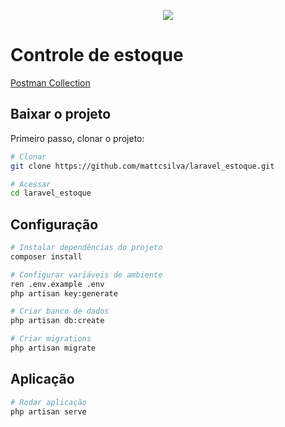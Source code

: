 <p align="center"><img src="https://laravel.com/assets/img/components/logo-laravel.svg"></p>

# Controle de estoque

[Postman Collection](https://documenter.getpostman.com/view/4149600/T1LSA5NB?version=latest#8af036b8-e7a2-4173-9c60-bc55c1535db8)

## Baixar o projeto
Primeiro passo, clonar o projeto:
``` bash
# Clonar
git clone https://github.com/mattcsilva/laravel_estoque.git

# Acessar
cd laravel_estoque
```

## Configuração

``` bash
# Instalar dependências do projeto
composer install

# Configurar variáveis de ambiente
ren .env.example .env
php artisan key:generate
```

``` bash
# Criar banco de dados
php artisan db:create

# Criar migrations
php artisan migrate
```

## Aplicação
``` bash
# Rodar aplicação
php artisan serve
```